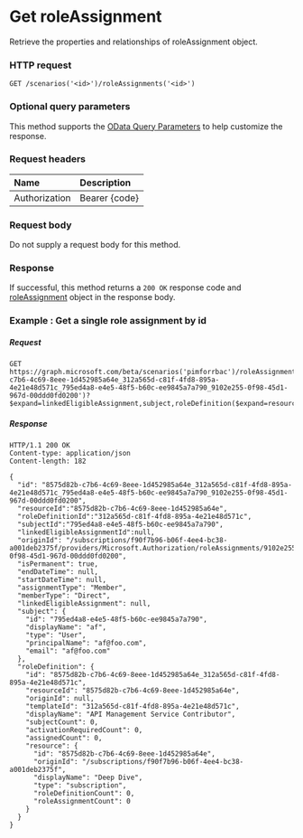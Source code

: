 # Get roleAssignment

Retrieve the properties and relationships of roleAssignment object.

### HTTP request

```http
GET /scenarios('<id>')/roleAssignments('<id>')
```
### Optional query parameters
This method supports the [OData Query Parameters](http://graph.microsoft.io/docs/overview/query_parameters) to help customize the response.

### Request headers
| Name      |Description|
|:----------|:----------|
| Authorization  | Bearer {code}|

### Request body
Do not supply a request body for this method.
### Response
If successful, this method returns a `200 OK` response code and [roleAssignment](../resources/roleassignment.md) object in the response body.
### Example : Get a single role assignment by id
##### Request
```http
GET https://graph.microsoft.com/beta/scenarios('pimforrbac')/roleAssignments('8575d82b-c7b6-4c69-8eee-1d452985a64e_312a565d-c81f-4fd8-895a-4e21e48d571c_795ed4a8-e4e5-48f5-b60c-ee9845a7a790_9102e255-0f98-45d1-967d-00ddd0fd0200')?$expand=linkedEligibleAssignment,subject,roleDefinition($expand=resource)
```
##### Response

```http
HTTP/1.1 200 OK
Content-type: application/json
Content-length: 182

{
  "id": "8575d82b-c7b6-4c69-8eee-1d452985a64e_312a565d-c81f-4fd8-895a-4e21e48d571c_795ed4a8-e4e5-48f5-b60c-ee9845a7a790_9102e255-0f98-45d1-967d-00ddd0fd0200",
  "resourceId":"8575d82b-c7b6-4c69-8eee-1d452985a64e",
  "roleDefinitionId":"312a565d-c81f-4fd8-895a-4e21e48d571c",
  "subjectId":"795ed4a8-e4e5-48f5-b60c-ee9845a7a790",
  "linkedEligibleAssignmentId":null,   
  "originId": "/subscriptions/f90f7b96-b06f-4ee4-bc38-a001deb2375f/providers/Microsoft.Authorization/roleAssignments/9102e255-0f98-45d1-967d-00ddd0fd0200",
  "isPermanent": true,
  "endDateTime": null,
  "startDateTime": null,
  "assignmentType": "Member",
  "memberType": "Direct",
  "linkedEligibleAssignment": null,
  "subject": {
    "id": "795ed4a8-e4e5-48f5-b60c-ee9845a7a790",
    "displayName": "af",
    "type": "User",
    "principalName": "af@foo.com",
    "email": "af@foo.com"
  },
  "roleDefinition": {
    "id": "8575d82b-c7b6-4c69-8eee-1d452985a64e_312a565d-c81f-4fd8-895a-4e21e48d571c",
    "resourceId": "8575d82b-c7b6-4c69-8eee-1d452985a64e",
    "originId": null,
    "templateId": "312a565d-c81f-4fd8-895a-4e21e48d571c",
    "displayName": "API Management Service Contributor",
    "subjectCount": 0,
    "activationRequiredCount": 0,
    "assignedCount": 0,
    "resource": {
      "id": "8575d82b-c7b6-4c69-8eee-1d452985a64e",
      "originId": "/subscriptions/f90f7b96-b06f-4ee4-bc38-a001deb2375f",
      "displayName": "Deep Dive",
      "type": "subscription",
      "roleDefinitionCount": 0,
      "roleAssignmentCount": 0
    }
  }
}
```
